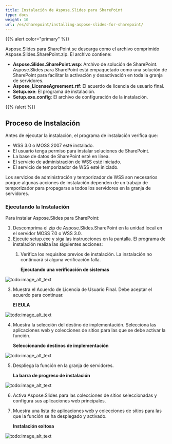 ```yaml
---
title: Instalación de Aspose.Slides para SharePoint
type: docs
weight: 10
url: /es/sharepoint/installing-aspose-slides-for-sharepoint/
---
```


{{% alert color="primary" %}}

Aspose.Slides para SharePoint se descarga como el archivo comprimido Aspose.Slides.SharePoint.zip. El archivo contiene:

- **Aspose.Slides.SharePoint.wsp**: Archivo de solución de SharePoint. Aspose.Slides para SharePoint está empaquetado como una solución de SharePoint para facilitar la activación y desactivación en toda la granja de servidores.
- **Aspose_LicenseAgreement.rtf**: El acuerdo de licencia de usuario final.
- **Setup.exe**: El programa de instalación.
- **Setup.exe.config**: El archivo de configuración de la instalación.

{{% /alert %}}
## **Proceso de Instalación**
Antes de ejecutar la instalación, el programa de instalación verifica que:

- WSS 3.0 o MOSS 2007 esté instalado.
- El usuario tenga permiso para instalar soluciones de SharePoint.
- La base de datos de SharePoint esté en línea.
- El servicio de administración de WSS esté iniciado.
- El servicio de temporizador de WSS esté iniciado.

Los servicios de administración y temporizador de WSS son necesarios porque algunas acciones de instalación dependen de un trabajo de temporizador para propagarse a todos los servidores en la granja de servidores.
### **Ejecutando la Instalación**
Para instalar Aspose.Slides para SharePoint:

1. Descomprima el zip de Aspose.Slides.SharePoint en la unidad local en el servidor MOSS 7.0 o WSS 3.0.
2. Ejecute setup.exe y siga las instrucciones en la pantalla.
   El programa de instalación realiza las siguientes acciones:
   1. Verifica los requisitos previos de instalación. La instalación no continuará si alguna verificación falla.

      **Ejecutando una verificación de sistemas**

![todo:image_alt_text](installing-aspose-slides-for-sharepoint_1.png)

3. Muestra el Acuerdo de Licencia de Usuario Final. Debe aceptar el acuerdo para continuar.

   **El EULA**

![todo:image_alt_text](installing-aspose-slides-for-sharepoint_2.png)

4. Muestra la selección del destino de implementación. Selecciona las aplicaciones web y colecciones de sitios para las que se debe activar la función.

   **Seleccionando destinos de implementación**

![todo:image_alt_text](installing-aspose-slides-for-sharepoint_3.png)

5. Despliega la función en la granja de servidores.

   **La barra de progreso de instalación**

![todo:image_alt_text](installing-aspose-slides-for-sharepoint_4.png)

6. Activa Aspose.Slides para las colecciones de sitios seleccionadas y configura sus aplicaciones web principales.
7. Muestra una lista de aplicaciones web y colecciones de sitios para las que la función se ha desplegado y activado.

   **Instalación exitosa**

![todo:image_alt_text](installing-aspose-slides-for-sharepoint_5.png)